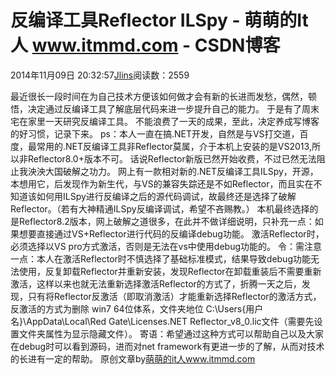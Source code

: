 
# 反编译工具Reflector ILSpy - 萌萌的It人 www.itmmd.com - CSDN博客


2014年11月09日 20:32:57[Jlins](https://me.csdn.net/dyllove98)阅读数：2559


最近很长一段时间在为自己技术方便该如何做才会有新的长进而发愁，偶然，顿悟，决定通过反编译工具了解底层代码来进一步提升自己的能力。
于是有了周末宅在家里一天研究反编译工具。
不能浪费了一天的成果，至此，决定养成写博客的好习惯，记录下来。
ps：本人一直在搞.NET开发，自然是与VS打交道，百度，最常用的.NET反编译工具非Reflector莫属，介于本机上安装的是VS2013,所以非Reflector8.0+版本不可。
话说Reflector新版已然开始收费，不过已然无法阻止我泱泱大国破解之功力。
网上有一款相对新的.NET反编译工具ILSpy，开源，本想用它，后发现作为新生代，与VS的兼容失踪还是不如Reflector，而且实在不知道该如何用ILSpy进行反编译之后的源代码调试，故最终还是选择了破解Reflector。（若有大神精通ILSpy反编译调试，希望不吝赐教。）
本机最终选择的是Reflector8.2版本，网上破解之道很多，在此并不做详细说明，只补充一点：如果想要直接通过VS+Reflector进行代码的反编译debug功能。
激活Reflector时，必须选择以VS pro方式激活，否则是无法在vs中使用debug功能的。
令：需注意一点：本人在激活Reflector时不慎选择了基础标准模式，结果导致debug功能无法使用，反复卸载Reflector并重新安装，发现Reflector在卸载重装后不需要重新激活，这样以来也就无法重新选择激活Reflector的方式了，折腾一天之后，发现，只有将Reflector反激活（即取消激活）才能重新选择Reflector的激活方式，反激活的方式为删除
win7 64位体系，文件夹地位 C:\Users\{用户名}\AppData\Local\Red Gate\Licenses\.NET Reflector_v8_0.lic文件（需要先设置文件夹属性为显示隐藏文件）。
寄语：希望通过这种方式可以帮助自己以及大家在debug时可以看到源码，进而对net framework有更进一步的了解，从而对技术的长进有一定的帮助。
原创文章by[萌萌的it人](http://www.itmmd.com)www.itmmd.com

